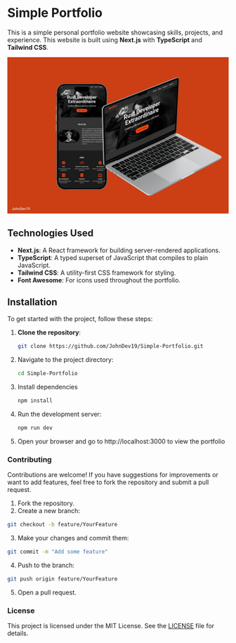 # Simple Portfolio

This is a simple personal portfolio website showcasing skills, projects, and experience. This website is built using **Next.js** with **TypeScript** and **Tailwind CSS**.

![ScreenShot](IMG_20241117_160438.jpg)

## Technologies Used

- **Next.js**: A React framework for building server-rendered applications.
- **TypeScript**: A typed superset of JavaScript that compiles to plain JavaScript.
- **Tailwind CSS**: A utility-first CSS framework for styling.
- **Font Awesome**: For icons used throughout the portfolio.

## Installation

To get started with the project, follow these steps:

1. **Clone the repository**:
   ```bash
   git clone https://github.com/JohnDev19/Simple-Portfolio.git
   ```

2. Navigate to the project directory:
   ```bash
   cd Simple-Portfolio
   ```

3. Install dependencies
   ```bash
   npm install
   ```

4. Run the development server:
   ```bash
   npm run dev
   ```

5. Open your browser and go to http://localhost:3000 to view the portfolio

### Contributing
Contributions are welcome! If you have suggestions for improvements or want to add features, feel free to fork the repository and submit a pull request.

1. Fork the repository.
2. Create a new branch:
```bash
git checkout -b feature/YourFeature
```

3. Make your changes and commit them:
```bash
git commit -m "Add some feature"
```

4. Push to the branch:
```bash
git push origin feature/YourFeature
```

5. Open a pull request.

### License
This project is licensed under the MIT License. See the [LICENSE](LICENSE) file for details.
   
